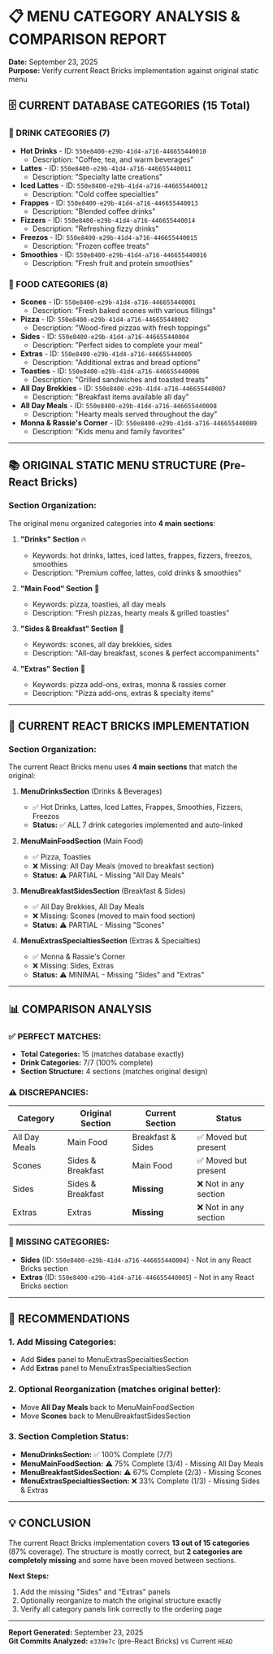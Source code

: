 # 📋 MENU CATEGORY ANALYSIS & COMPARISON REPORT
**Date:** September 23, 2025  
**Purpose:** Verify current React Bricks implementation against original static menu

## 🗄️ CURRENT DATABASE CATEGORIES (15 Total)

### 🥤 DRINK CATEGORIES (7)
- **Hot Drinks** - ID: `550e8400-e29b-41d4-a716-446655440010`
  - Description: "Coffee, tea, and warm beverages"
- **Lattes** - ID: `550e8400-e29b-41d4-a716-446655440011`
  - Description: "Specialty latte creations"
- **Iced Lattes** - ID: `550e8400-e29b-41d4-a716-446655440012`
  - Description: "Cold coffee specialties"
- **Frappes** - ID: `550e8400-e29b-41d4-a716-446655440013`
  - Description: "Blended coffee drinks"
- **Fizzers** - ID: `550e8400-e29b-41d4-a716-446655440014`
  - Description: "Refreshing fizzy drinks"
- **Freezos** - ID: `550e8400-e29b-41d4-a716-446655440015`
  - Description: "Frozen coffee treats"
- **Smoothies** - ID: `550e8400-e29b-41d4-a716-446655440016`
  - Description: "Fresh fruit and protein smoothies"

### 🍕 FOOD CATEGORIES (8)
- **Scones** - ID: `550e8400-e29b-41d4-a716-446655440001`
  - Description: "Fresh baked scones with various fillings"
- **Pizza** - ID: `550e8400-e29b-41d4-a716-446655440002`
  - Description: "Wood-fired pizzas with fresh toppings"
- **Sides** - ID: `550e8400-e29b-41d4-a716-446655440004`
  - Description: "Perfect sides to complete your meal"
- **Extras** - ID: `550e8400-e29b-41d4-a716-446655440005`
  - Description: "Additional extras and bread options"
- **Toasties** - ID: `550e8400-e29b-41d4-a716-446655440006`
  - Description: "Grilled sandwiches and toasted treats"
- **All Day Brekkies** - ID: `550e8400-e29b-41d4-a716-446655440007`
  - Description: "Breakfast items available all day"
- **All Day Meals** - ID: `550e8400-e29b-41d4-a716-446655440008`
  - Description: "Hearty meals served throughout the day"
- **Monna & Rassie's Corner** - ID: `550e8400-e29b-41d4-a716-446655440009`
  - Description: "Kids menu and family favorites"

---

## 📚 ORIGINAL STATIC MENU STRUCTURE (Pre-React Bricks)

### Section Organization:
The original menu organized categories into **4 main sections**:

1. **"Drinks" Section** 🔥
   - Keywords: hot drinks, lattes, iced lattes, frappes, fizzers, freezos, smoothies
   - Description: "Premium coffee, lattes, cold drinks & smoothies"

2. **"Main Food" Section** 🍕
   - Keywords: pizza, toasties, all day meals
   - Description: "Fresh pizzas, hearty meals & grilled toasties"

3. **"Sides & Breakfast" Section** 🥐
   - Keywords: scones, all day brekkies, sides
   - Description: "All-day breakfast, scones & perfect accompaniments"

4. **"Extras" Section** 🧀
   - Keywords: pizza add-ons, extras, monna & rassies corner
   - Description: "Pizza add-ons, extras & specialty items"

---

## 🔗 CURRENT REACT BRICKS IMPLEMENTATION

### Section Organization:
The current React Bricks menu uses **4 main sections** that match the original:

1. **MenuDrinksSection** (Drinks & Beverages)
   - ✅ Hot Drinks, Lattes, Iced Lattes, Frappes, Smoothies, Fizzers, Freezos
   - **Status:** ✅ ALL 7 drink categories implemented and auto-linked

2. **MenuMainFoodSection** (Main Food)
   - ✅ Pizza, Toasties
   - ❌ Missing: All Day Meals (moved to breakfast section)
   - **Status:** ⚠️ PARTIAL - Missing "All Day Meals"

3. **MenuBreakfastSidesSection** (Breakfast & Sides)
   - ✅ All Day Brekkies, All Day Meals
   - ❌ Missing: Scones (moved to main food section)
   - **Status:** ⚠️ PARTIAL - Missing "Scones"

4. **MenuExtrasSpecialtiesSection** (Extras & Specialties)
   - ✅ Monna & Rassie's Corner
   - ❌ Missing: Sides, Extras
   - **Status:** ⚠️ MINIMAL - Missing "Sides" and "Extras"

---

## 📊 COMPARISON ANALYSIS

### ✅ PERFECT MATCHES:
- **Total Categories:** 15 (matches database exactly)
- **Drink Categories:** 7/7 (100% complete)
- **Section Structure:** 4 sections (matches original design)

### ⚠️ DISCREPANCIES:

| **Category** | **Original Section** | **Current Section** | **Status** |
|--------------|---------------------|---------------------|------------|
| All Day Meals | Main Food | Breakfast & Sides | ✅ Moved but present |
| Scones | Sides & Breakfast | Main Food | ✅ Moved but present |
| Sides | Sides & Breakfast | **Missing** | ❌ Not in any section |
| Extras | Extras | **Missing** | ❌ Not in any section |

### 🚨 MISSING CATEGORIES:
- **Sides** (ID: `550e8400-e29b-41d4-a716-446655440004`) - Not in any React Bricks section
- **Extras** (ID: `550e8400-e29b-41d4-a716-446655440005`) - Not in any React Bricks section

---

## 🎯 RECOMMENDATIONS

### 1. **Add Missing Categories:**
- Add **Sides** panel to MenuExtrasSpecialtiesSection
- Add **Extras** panel to MenuExtrasSpecialtiesSection

### 2. **Optional Reorganization (matches original better):**
- Move **All Day Meals** back to MenuMainFoodSection
- Move **Scones** back to MenuBreakfastSidesSection

### 3. **Section Completion Status:**
- **MenuDrinksSection:** ✅ 100% Complete (7/7)
- **MenuMainFoodSection:** ⚠️ 75% Complete (3/4) - Missing All Day Meals
- **MenuBreakfastSidesSection:** ⚠️ 67% Complete (2/3) - Missing Scones  
- **MenuExtrasSpecialtiesSection:** ❌ 33% Complete (1/3) - Missing Sides & Extras

---

## 💡 CONCLUSION

The current React Bricks implementation covers **13 out of 15 categories** (87% coverage). The structure is mostly correct, but **2 categories are completely missing** and some have been moved between sections. 

**Next Steps:**
1. Add the missing "Sides" and "Extras" panels
2. Optionally reorganize to match the original structure exactly
3. Verify all category panels link correctly to the ordering page

---

**Report Generated:** September 23, 2025  
**Git Commits Analyzed:** `e339e7c` (pre-React Bricks) vs Current `HEAD`
